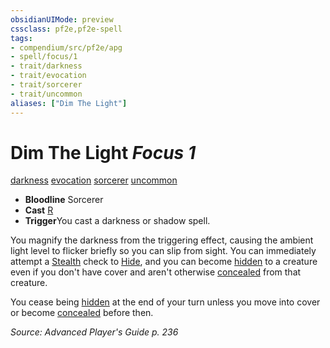 ```yaml
---
obsidianUIMode: preview
cssclass: pf2e,pf2e-spell
tags:
- compendium/src/pf2e/apg
- spell/focus/1
- trait/darkness
- trait/evocation
- trait/sorcerer
- trait/uncommon
aliases: ["Dim The Light"]
---
```

# Dim The Light *Focus 1*   
[darkness](../../Rules/traits/darkness.md)  [evocation](../../Rules/traits/evocation.md)  [sorcerer](../../Rules/traits/sorcerer.md)  [uncommon](../../Rules/traits/uncommon.md)  

- **Bloodline** Sorcerer
- **Cast** [R](../../Rules/core-rulebook/chapter-9-playing-the-game.md#Actions "Reaction") 
- **Trigger**You cast a darkness or shadow spell.

You magnify the darkness from the triggering effect, causing the ambient light level to flicker briefly so you can slip from sight. You can immediately attempt a [Stealth](../skills.md#Stealth) check to [Hide](../../Rules/actions/hide.md), and you can become [hidden](../../Rules/conditions.md#Hidden) to a creature even if you don't have cover and aren't otherwise [concealed](../../Rules/conditions.md#Concealed) from that creature.

You cease being [hidden](../../Rules/conditions.md#Hidden) at the end of your turn unless you move into cover or become [concealed](../../Rules/conditions.md#Concealed) before then.

*Source: Advanced Player's Guide p. 236*
